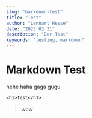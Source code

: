 ```yaml
---
slug: "markdown-test"
title: "Test"
author: "Lennart Hesse"
date: "2023 03 21"
description: "Der Test"
keywords: "testing, markdown"
---
```


# Markdown Test

hehe haha gaga gugu

`<h1>Test</h1>`

> wow